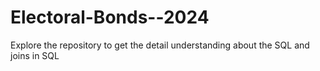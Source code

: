 # Electoral-Bonds--2024
Explore the repository to get the detail understanding about the SQL and joins in SQL 
